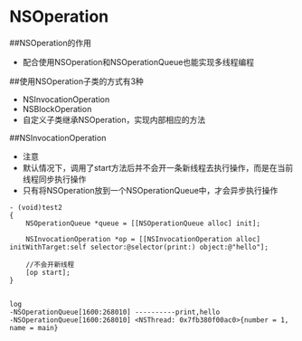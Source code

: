 # NSOperation

##NSOperation的作用
- 配合使用NSOperation和NSOperationQueue也能实现多线程编程

##使用NSOperation子类的方式有3种
- NSInvocationOperation
- NSBlockOperation
- 自定义子类继承NSOperation，实现内部相应的方法

##NSInvocationOperation
- 注意
- 默认情况下，调用了start方法后并不会开一条新线程去执行操作，而是在当前线程同步执行操作
- 只有将NSOperation放到一个NSOperationQueue中，才会异步执行操作

```objc
- (void)test2
{
    NSOperationQueue *queue = [[NSOperationQueue alloc] init];
    
    NSInvocationOperation *op = [[NSInvocationOperation alloc] initWithTarget:self selector:@selector(print:) object:@"hello"];
    
    //不会开新线程
    [op start];
}


log 
-NSOperationQueue[1600:268010] ----------print,hello
-NSOperationQueue[1600:268010] <NSThread: 0x7fb380f00ac0>{number = 1, name = main}
```